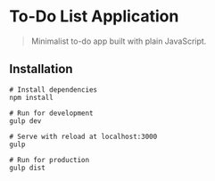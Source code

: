 # To-Do List Application
>Minimalist to-do app built with plain JavaScript.

## Installation
```
# Install dependencies
npm install

# Run for development
gulp dev

# Serve with reload at localhost:3000
gulp

# Run for production
gulp dist
```
